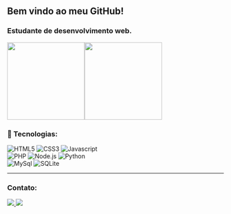 ## Bem vindo ao meu GitHub!

### Estudante de desenvolvimento web.
<img height="180em" src="https://github-readme-stats.vercel.app/api?username=HerikCosmo&show_icons=true&theme=tokyonight&include_all_commits=true&count_private=true&hide_border=true&bg_color=0d1117"/><img height="180em" src="https://github-readme-stats.vercel.app/api/top-langs/?username=HerikCosmo&layout=compact&langs_count=16&theme=tokyonight&hide_border=true&bg_color=0d1117&hide=c,hack,shell"/>

### :hammer: Tecnologias:
![HTML5](https://img.shields.io/badge/HTML5-E34F26?style=for-the-badge&logo=html5&logoColor=white) 
![CSS3](https://img.shields.io/badge/CSS3-1572B6?style=for-the-badge&logo=css3&logoColor=white) 
![Javascript](https://img.shields.io/badge/JavaScript-323330?style=for-the-badge&logo=javascript&logoColor=F7DF1E)
<br>
![PHP](https://img.shields.io/badge/PHP-777BB4?style=for-the-badge&logo=php&logoColor=white)
![Node.js](https://img.shields.io/badge/Node.js-339933?style=for-the-badge&logo=nodedotjs&logoColor=white) 
![Python](https://img.shields.io/badge/Python-3776AB?style=for-the-badge&logo=python&logoColor=white) 
<br>
![MySql](https://img.shields.io/badge/MySQL-00000F?style=for-the-badge&logo=mysql&logoColor=white) 
![SQLite](https://img.shields.io/badge/SQLite-07405E?style=for-the-badge&logo=sqlite&logoColor=white)

<hr>

### Contato:
<a href="maito: herikcosmo.m@gmail.com" target="_blank">
  <img src="https://img.shields.io/static/v1?style=flat-square&logo=gmail&message=herikcosmo.m@gmail.com&color=EA4335&label=&logoColor=white">
</a>

<a href="https://www.linkedin.com/in/herik-martins-3194b4208" target="_blank">
  <img src="https://img.shields.io/static/v1?style=flat-square&logo=linkedin&message=Herik%20Martins&color=0A66C2&label=&logoColor=white&link=https://www.linkedin.com/in/herik-martins-3194b4208">
</a>
